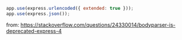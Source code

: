 ```js
app.use(express.urlencoded({ extended: true }));
app.use(express.json());
```

from: https://stackoverflow.com/questions/24330014/bodyparser-is-deprecated-express-4
